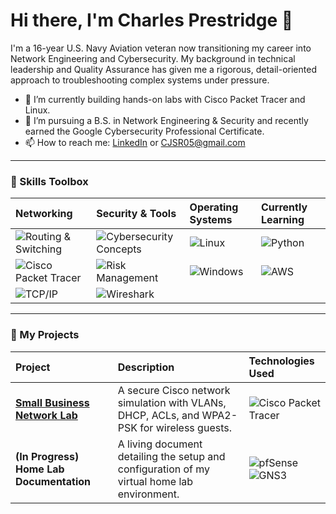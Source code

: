 # Hi there, I'm Charles Prestridge 👋

I'm a 16-year U.S. Navy Aviation veteran now transitioning my career into Network Engineering and Cybersecurity. My background in technical leadership and Quality Assurance has given me a rigorous, detail-oriented approach to troubleshooting complex systems under pressure.

- 🔭 I’m currently building hands-on labs with Cisco Packet Tracer and Linux.
- 🌱 I’m pursuing a B.S. in Network Engineering & Security and recently earned the Google Cybersecurity Professional Certificate.
- 📫 How to reach me: [LinkedIn](https://www.linkedin.com/in/charlesprestridge/) or CJSR05@gmail.com

---
### 🔧 Skills Toolbox

| Networking | Security & Tools | Operating Systems | Currently Learning |
| :--- | :--- | :--- | :--- |
| ![Routing & Switching](https://img.shields.io/badge/Routing%20&%20Switching-000?style=for-the-badge) | ![Cybersecurity Concepts](https://img.shields.io/badge/Cybersecurity%20Concepts-000?style=for-the-badge) | ![Linux](https://img.shields.io/badge/Linux-FCC624?style=for-the-badge&logo=linux&logoColor=black) | ![Python](https://img.shields.io/badge/Python-3776AB?style=for-the-badge&logo=python) |
| ![Cisco Packet Tracer](https://img.shields.io/badge/Cisco%20Packet%20Tracer-1BA0D7?style=for-the-badge&logo=cisco&logoColor=white) | ![Risk Management](https://img.shields.io/badge/Risk%20Management-D22B2B?style=for-the-badge) | ![Windows](https://img.shields.io/badge/Windows-0078D6?style=for-the-badge&logo=windows&logoColor=white) | ![AWS](https://img.shields.io/badge/AWS-232F3E?style=for-the-badge&logo=amazon-aws) |
| ![TCP/IP](https://img.shields.io/badge/TCP/IP-000?style=for-the-badge) | ![Wireshark](https://img.shields.io/badge/Wireshark-1679A7?style=for-the-badge&logo=wireshark) | | |

---
### 🚀 My Projects

| Project | Description | Technologies Used |
| :--- | :--- | :--- |
| **[Small Business Network Lab](https://github.com/CJSR05/cisco-smb-network-lab)** | A secure Cisco network simulation with VLANs, DHCP, ACLs, and WPA2-PSK for wireless guests. | ![Cisco Packet Tracer](https://img.shields.io/badge/Cisco%20Packet%20Tracer-1BA0D7?style=for-the-badge&logo=cisco&logoColor=white) |
| **(In Progress) Home Lab Documentation** | A living document detailing the setup and configuration of my virtual home lab environment. | ![pfSense](https://img.shields.io/badge/pfSense-212121?style=for-the-badge) ![GNS3](https://img.shields.io/badge/GNS3-4097E5?style=for-the-badge) |
